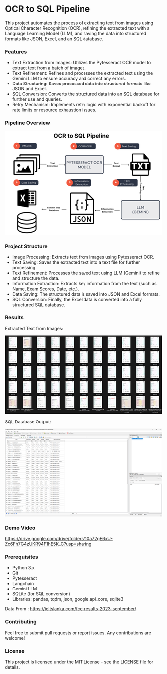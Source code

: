 # OCR to SQL Pipeline

This project automates the process of extracting text from images using Optical Character Recognition (OCR), refining the extracted text with a Language Learning Model (LLM), and saving the data into structured formats like JSON, Excel, and an SQL database.

### Features

- Text Extraction from Images: Utilizes the Pytesseract OCR model to extract text from a batch of images.
- Text Refinement: Refines and processes the extracted text using the Gemini LLM to ensure accuracy and correct any errors.
- Data Structuring: Saves processed data into structured formats like JSON and Excel.
- SQL Conversion: Converts the structured data into an SQL database for further use and queries.
- Retry Mechanism: Implements retry logic with exponential backoff for rate limits or resource exhaustion issues.
  
### Pipeline Overview

![Pipeline](./PipeLine.png)

### Project Structure

- Image Processing: Extracts text from images using Pytesseract OCR.
- Text Saving: Saves the extracted text into a text file for further processing.
- Text Refinement: Processes the saved text using LLM (Gemini) to refine and structure the data.
- Information Extraction: Extracts key information from the text (such as Name, Exam Scores, Date, etc.).
- Data Saving: The structured data is saved into JSON and Excel formats.
- SQL Conversion: Finally, the Excel data is converted into a fully structured SQL database.

### Results


Extracted Text from Images:

![Images](./imagess.png)

SQL Database Output:

![Output](./Final.png)

### Demo Video

https://drive.google.com/drive/folders/10a72gE6xU-Zc6Fh7G4zUKR94F1hE5K_C?usp=sharing

### Prerequisites

- Python 3.x
- Git
- Pytesseract
- Langchain
- Gemini LLM
- SQLite (for SQL conversion)
- Libraries: pandas, tqdm, json, google.api_core, sqlite3

Data From : https://ieltslanka.com/fce-results-2023-september/

### Contributing

Feel free to submit pull requests or report issues. Any contributions are welcome!

### License

This project is licensed under the MIT License - see the LICENSE file for details.

